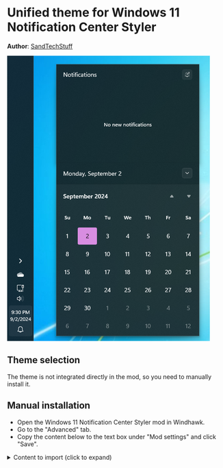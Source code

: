 # Unified theme for Windows 11 Notification Center Styler

**Author**: [SandTechStuff](https://github.com/SandTechStuff)

![Calendar](screenshot-large.png)

## Theme selection

The theme is not integrated directly in the mod, so you need to manually install it.

## Manual installation

* Open the Windows 11 Notification Center Styler mod in Windhawk.
* Go to the "Advanced" tab.
* Copy the content below to the text box under "Mod settings" and click "Save".

<details>
<summary>Content to import (click to expand)</summary>

```json
{
"controlStyles[0].target":"ActionCenter.FocusSessionControl",
"controlStyles[0].styles[0]":"Height=0",
"controlStyles[1].target":"Windows.UI.Xaml.Controls.Grid#ControlCenterRegion",
"controlStyles[1].styles[0]":"CornerRadius=0",
"controlStyles[2].target":"Windows.UI.Xaml.Controls.Grid#CalendarCenterGrid",
"controlStyles[2].styles[0]":"CornerRadius=0",
"controlStyles[3].target":"Windows.UI.Xaml.Controls.Grid#NotificationCenterGrid",
"controlStyles[3].styles[0]":"CornerRadius=0",
"controlStyles[2].styles[1]":"Margin=0,0,0,12",
"controlStyles[2].styles[2]":"BorderThickness=1,0,1,1",
"controlStyles[4].target":"Windows.UI.Xaml.Controls.CalendarViewDayItem",
"controlStyles[4].styles[0]":"CornerRadius=0",
"controlStyles[5].target":"Windows.UI.Xaml.Controls.CalendarViewDayItem > Windows.UI.Xaml.Controls.Border",
"controlStyles[5].styles[0]":"CornerRadius=3",
"controlStyles[4].styles[1]":"Margin=1,1,1,1",
"controlStyles[6].target":"Windows.UI.Xaml.Controls.Grid#MediaTransportControlsRegion",
"controlStyles[6].styles[0]":"CornerRadius=0",
"controlStyles[6].styles[1]":"BorderThickness=1,1,1,0",
"controlStyles[6].styles[2]":"Margin=0,0,0,0",
"controlStyles[7].target":"QuickActions.ControlCenter.FrameWithContentChanged#L2Frame",
"controlStyles[7].styles[0]":"CornerRadius=0",
"controlStyles[3].styles[1]":"BorderThickness=1,1,1,0"
}
```
</details>
